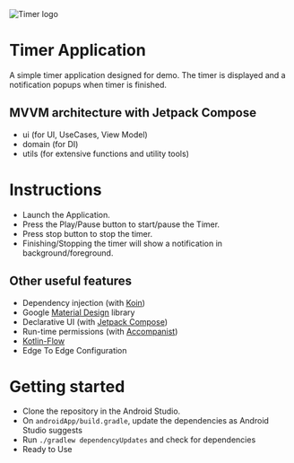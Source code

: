 <img src="images/timer_icon.png" alt="Timer logo"/>

# Timer Application

A simple timer application designed for demo. The timer is displayed and a notification popups when timer is finished.

## MVVM architecture with Jetpack Compose
- ui (for UI, UseCases, View Model)
- domain (for DI)
- utils (for extensive functions and utility tools)

# Instructions

- Launch the Application.
- Press the Play/Pause button to start/pause the Timer.
- Press stop button to stop the timer.
- Finishing/Stopping the timer will show a notification in background/foreground.

## Other useful features
- Dependency injection (with [Koin](https://insert-koin.io/))
- Google [Material Design](https://material.io/blog/android-material-theme-color) library
- Declarative UI (with [Jetpack Compose](https://developer.android.com/jetpack/compose))
- Run-time permissions (with [Accompanist](https://google.github.io/accompanist/permissions/#:~:text=A%20library%20which%20provides%20Android%20runtime%20permissions%20support%20for%20Jetpack%20Compose.&text=The%20permission%20APIs%20are%20currently,marked%20with%20the%20%40ExperimentalPermissionsApi%20annotation.))
- [Kotlin-Flow](https://kotlinlang.org/docs/flow.html)
- Edge To Edge Configuration

# Getting started

- Clone the repository in the Android Studio.
- On `androidApp/build.gradle`, update the dependencies as Android Studio suggests
- Run `./gradlew dependencyUpdates` and check for dependencies
- Ready to Use